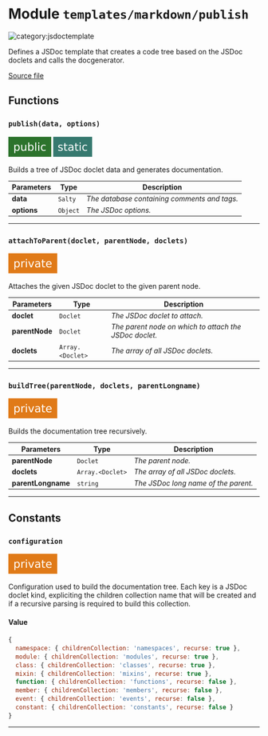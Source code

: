 # Module `templates/markdown/publish`

![category:jsdoctemplate](https://img.shields.io/badge/category-jsdoctemplate-00A800.svg?style=flat-square)

Defines a JSDoc template that creates a code tree based on the JSDoc doclets
and calls the docgenerator.

[Source file](..\templates\markdown\publish.js)

## Functions

### `publish(data, options)`

![modifier: public](images/badges/modifier-public.svg) ![modifier: static](images/badges/modifier-static.svg)

Builds a tree of JSDoc doclet data and generates documentation.

Parameters | Type | Description
--- | --- | ---
__data__ | `Salty` | *The database containing comments and tags.*
__options__ | `Object` | *The JSDoc options.*

---

### `attachToParent(doclet, parentNode, doclets)`

![modifier: private](images/badges/modifier-private.svg)

Attaches the given JSDoc doclet to the given parent node.

Parameters | Type | Description
--- | --- | ---
__doclet__ | `Doclet` | *The JSDoc doclet to attach.*
__parentNode__ | `Doclet` | *The parent node on which to attach the JSDoc doclet.*
__doclets__ | `Array.<Doclet>` | *The array of all JSDoc doclets.*

---

### `buildTree(parentNode, doclets, parentLongname)`

![modifier: private](images/badges/modifier-private.svg)

Builds the documentation tree recursively.

Parameters | Type | Description
--- | --- | ---
__parentNode__ | `Doclet` | *The parent node.*
__doclets__ | `Array.<Doclet>` | *The array of all JSDoc doclets.*
__parentLongname__ | `string` | *The JSDoc long name of the parent.*

---

## Constants

### `configuration`

![modifier: private](images/badges/modifier-private.svg)

Configuration used to build the documentation tree.
Each key is a JSDoc doclet kind, expliciting the children collection name that will be created
and if a recursive parsing is required to build this collection.

#### Value

```javascript
{
  namespace: { childrenCollection: 'namespaces', recurse: true },
  module: { childrenCollection: 'modules', recurse: true },
  class: { childrenCollection: 'classes', recurse: true },
  mixin: { childrenCollection: 'mixins', recurse: true },
  function: { childrenCollection: 'functions', recurse: false },
  member: { childrenCollection: 'members', recurse: false },
  event: { childrenCollection: 'events', recurse: false },
  constant: { childrenCollection: 'constants', recurse: false }
}
```

---
